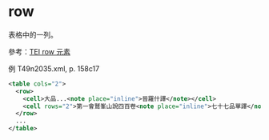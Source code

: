 # row

表格中的一列。

參考：[TEI row 元素](http://www.tei-c.org/release/doc/tei-p5-doc/zh-TW/html/ref-row.html)

例 T49n2035.xml, p. 158c17

```xml
<table cols="2">
  <row>
    <cell>大品...<note place="inline">晉羅什譯</note></cell>
    <cell rows="2">第一會鷲峯山說四百卷<note place="inline">七十七品單譯</note></cell>
  </row>
  ...
</table>
```